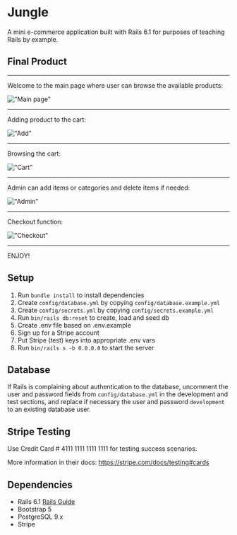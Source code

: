# Jungle

A mini e-commerce application built with Rails 6.1 for purposes of teaching Rails by example.

## Final Product

***
Welcome to the main page where user can browse the available products:

!["Main page"](https://raw.githubusercontent.com/Markjust1/jungle-rails/public/images/main.gif)

-----------------------------------------------------------------------------------

Adding product to the cart:

!["Add"](https://raw.githubusercontent.com/Markjust1/jungle-rails/public/images/add.gif)

-----------------------------------------------------------------------------------

Browsing the cart:

!["Cart"](https://raw.githubusercontent.com/Markjust1/jungle-rails/public/images/cart.gif)

-----------------------------------------------------------------------------------

Admin can add items or categories and delete items if needed:

!["Admin"](https://raw.githubusercontent.com/Markjust1/jungle-rails/public/images/admin.gif)

-----------------------------------------------------------------------------------

Checkout function:

!["Checkout"](https://raw.githubusercontent.com/Markjust1/jungle-rails/public/images/checkout.gif)

-----------------------------------------------------------------------------------

ENJOY!

## Setup

1. Run `bundle install` to install dependencies
2. Create `config/database.yml` by copying `config/database.example.yml`
3. Create `config/secrets.yml` by copying `config/secrets.example.yml`
4. Run `bin/rails db:reset` to create, load and seed db
5. Create .env file based on .env.example
6. Sign up for a Stripe account
7. Put Stripe (test) keys into appropriate .env vars
8. Run `bin/rails s -b 0.0.0.0` to start the server

## Database

If Rails is complaining about authentication to the database, uncomment the user and password fields from `config/database.yml` in the development and test sections, and replace if necessary the user and password `development` to an existing database user.

## Stripe Testing

Use Credit Card # 4111 1111 1111 1111 for testing success scenarios.

More information in their docs: <https://stripe.com/docs/testing#cards>

## Dependencies

- Rails 6.1 [Rails Guide](http://guides.rubyonrails.org/v6.1/)
- Bootstrap 5
- PostgreSQL 9.x
- Stripe
